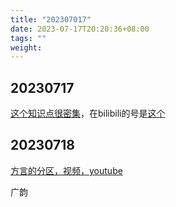 ```yaml
---
title: "202307017"
date: 2023-07-17T20:20:36+08:00
tags: ""
weight: 
---
```


## 20230717

[这个知识点很密集](https://www.youtube.com/watch?v=KJIhleteorA)，在bilibili的号是[这个](https://space.bilibili.com/572164928)

## 20230718

[方言的分区，视频，youtube](https://www.youtube.com/watch?v=3MbAHX4qKB4)

广韵

